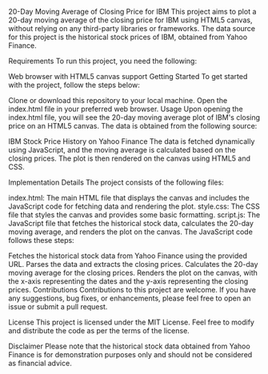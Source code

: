 20-Day Moving Average of Closing Price for IBM This project aims to plot
a 20-day moving average of the closing price for IBM using HTML5 canvas,
without relying on any third-party libraries or frameworks. The data
source for this project is the historical stock prices of IBM, obtained
from Yahoo Finance.

Requirements To run this project, you need the following:

Web browser with HTML5 canvas support Getting Started To get started
with the project, follow the steps below:

Clone or download this repository to your local machine. Open the
index.html file in your preferred web browser. Usage Upon opening the
index.html file, you will see the 20-day moving average plot of IBM\'s
closing price on an HTML5 canvas. The data is obtained from the
following source:

IBM Stock Price History on Yahoo Finance The data is fetched dynamically
using JavaScript, and the moving average is calculated based on the
closing prices. The plot is then rendered on the canvas using HTML5 and
CSS.

Implementation Details The project consists of the following files:

index.html: The main HTML file that displays the canvas and includes the
JavaScript code for fetching data and rendering the plot. style.css: The
CSS file that styles the canvas and provides some basic formatting.
script.js: The JavaScript file that fetches the historical stock data,
calculates the 20-day moving average, and renders the plot on the
canvas. The JavaScript code follows these steps:

Fetches the historical stock data from Yahoo Finance using the provided
URL. Parses the data and extracts the closing prices. Calculates the
20-day moving average for the closing prices. Renders the plot on the
canvas, with the x-axis representing the dates and the y-axis
representing the closing prices. Contributions Contributions to this
project are welcome. If you have any suggestions, bug fixes, or
enhancements, please feel free to open an issue or submit a pull
request.

License This project is licensed under the MIT License. Feel free to
modify and distribute the code as per the terms of the license.

Disclaimer Please note that the historical stock data obtained from
Yahoo Finance is for demonstration purposes only and should not be
considered as financial advice.

